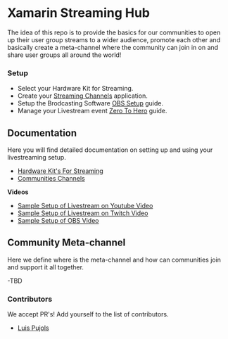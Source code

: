 # Xamarin Streaming Hub
The idea of this repo is to provide the basics for our communities to open up their user group streams to a wider audience, promote each other and basically create a  meta-channel where the community can join in on and share user groups all around the world!


### Setup
* Select your Hardware Kit for Streaming.
* Create your [Streaming Channels](docs/StreamingChannelsSetup.md) application.
* Setup the Brodcasting Software [OBS Setup](docs/OBSSetup.md) guide.
* Manage your Livestream event [Zero To Hero](docs/StreamingChannelsSetup.md) guide.


## Documentation

Here you will find detailed documentation on setting up and using your livestreaming setup.

* [Hardware Kit's For Streaming](docs/HardwareKits.md)
* [Communities Channels](docs/CommunitiesChannels)

**Videos**
* [Sample Setup of Livestream on Youtube Video](#) 
* [Sample Setup of Livestream on Twitch Video](#)
* [Sample Setup of OBS Video](#)

## Community Meta-channel
Here we define where is the meta-channel and how can communities join and support it all together.

-TBD


### Contributors
We accept PR's! Add yourself to the list of contributors.

* [Luis Pujols](https://github.com/pujolsluis)

